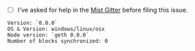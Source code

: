 - [ ] I've asked for help in the [Mist Gitter](http://gitter.im/expanse-org/mist) before filing this issue.


<!-- Please fill in these information below: -->
```
Version: `0.0.0`
OS & Version: windows/linux/osx
Node version: `geth 0.0.0` 
Number of blocks synchronized: 0
```

<!--

Check the already existing issues to keep duplicates at a minimum.


You'll find possible solutions for these common issues below on Mist Wiki: https://github.com/expanse-org/mist/wiki.

- Ether is not shown in the wallet
- I send ether to the wallet contract but it doesn't show up
- Mist is synchronized but is stuck during the last part
- "Your computers time is out of sync!" error
- Unable to find peers
- My transaction is not confirmed
- Account can't be unlocked
- Unable to import pre-sale wallet
- Bind address already in use


When creating this issue, if possible add the following to your report:
- Screenshots
- Check the console, of Mist (`CTRL/CMD + ALT + i`) and take a screenshot
- Log files
  - go to `menu -> accounts -> backup -> application data`
  - zip and upload `node.log` and all other `node.log.X` files

 -->
